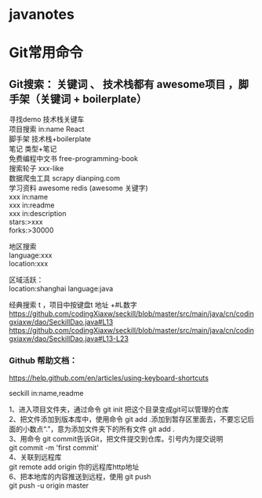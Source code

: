 # javanotes



# Git常用命令

## Git搜索： 关键词 、 技术栈都有 awesome项目 ，脚手架（关键词 + boilerplate）
寻找demo      技术栈关键车 <br>
项目搜索       in:name React <br>
脚手架         技术栈+boilerplate <br>
笔记          类型+笔记 <br>
免费编程中文书  free-programming-book <br>
搜索轮子       xxx-like <br>
数据爬虫工具    scrapy dianping.com <br>
学习资料  awesome redis  (awesome 关键字)<br>
xxx in:name  <br>
xxx in:readme  <br>
xxx in:description  <br>
stars:>xxx <br>
forks:>30000 <br>

地区搜索<br>
language:xxx <br>
location:xxx <br>

区域活跃：<br>
location:shanghai language:java <br>

经典搜索 t ，项目中按键盘t
地址 +#L数字
https://github.com/codingXiaxw/seckill/blob/master/src/main/java/cn/codingxiaxw/dao/SeckillDao.java#L13
https://github.com/codingXiaxw/seckill/blob/master/src/main/java/cn/codingxiaxw/dao/SeckillDao.java#L13-L23

### Github 帮助文档：
https://help.github.com/en/articles/using-keyboard-shortcuts

seckill in:name,readme

1、进入项目文件夹，通过命令 git init 把这个目录变成git可以管理的仓库<br>
2、把文件添加到版本库中，使用命令 git add .添加到暂存区里面去，不要忘记后面的小数点“.”，意为添加文件夹下的所有文件 git add . <br>
3、用命令 git commit告诉Git，把文件提交到仓库。引号内为提交说明<br>
   git commit -m 'first commit'<br>
4、关联到远程库<br>
   git remote add origin 你的远程库http地址<br>
6、把本地库的内容推送到远程，使用 git push<br>
   git push -u origin master

